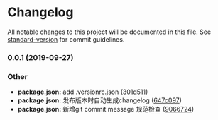 # Changelog

All notable changes to this project will be documented in this file. See [standard-version](https://github.com/conventional-changelog/standard-version) for commit guidelines.

### 0.0.1 (2019-09-27)


### Other

* **package.json:** add .versionrc.json ([301d511](https://github.com/zw-slime/book-be/commit/301d511))
* **package.json:** 发布版本时自动生成changelog ([647c097](https://github.com/zw-slime/book-be/commit/647c097))
* **package.json:** 新增git commit message 规范检查 ([9066724](https://github.com/zw-slime/book-be/commit/9066724))
